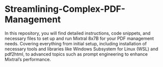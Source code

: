 # Streamlining-Complex-PDF-Management

In this repository, you will find detailed instructions, code snippets, and necessary files to set up and run Mixtral 8x7B for your PDF management needs. Covering everything from initial setup, including installation of necessary tools and libraries like Windows Subsystem for Linux (WSL) and pdf2html, to advanced topics such as prompt engineering to enhance Mixtral’s performance.
